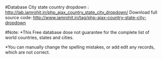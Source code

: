 
#Database
City state country dropdown : http://lab.iamrohit.in/php_ajax_country_state_city_dropdown/ 
Download full source code: http://www.iamrohit.in/tag/php-ajax-country-state-city-dropdown

#Note: 
*This Free database dose not guarantee for the complete list of world countries, states and cities.

*You can manually change the spelling mistakes, or add edit any records, which are not correct.
